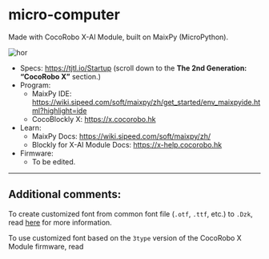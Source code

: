 # micro-computer

Made with CocoRobo X-AI Module, built on MaixPy (MicroPython).

![hor](https://user-images.githubusercontent.com/1622557/129134259-f42cbc47-d570-4943-a2ac-6103d11e92ea.jpg)

- Specs: https://tjtl.io/Startup (scroll down to the __The 2nd Generation: “CocoRobo X”__ section.)
- Program:
  - MaixPy IDE: https://wiki.sipeed.com/soft/maixpy/zh/get_started/env_maixpyide.html?highlight=ide
  - CocoBlockly X: https://x.cocorobo.hk
- Learn:
  - MaixPy Docs: https://wiki.sipeed.com/soft/maixpy/zh/
  - Blockly for X-AI Module Docs: https://x-help.cocorobo.hk
- Firmware:
  - To be edited.

---

## Additional comments:

To create customized font from common font file (`.otf`, `.ttf`, etc.) to `.Dzk`, read [here](https://github.com/sipeed/MaixPy_scripts/blob/8407d0eb96fd076f606f6db62cc766135a7c8416/multimedia/gui/image/demo_draw_font/readme.md) for more information.

To use customized font based on the `3type` version of the CocoRobo X Module firmware, read 
